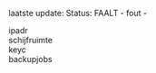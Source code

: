 laatste update: 
Status: FAALT - fout - 
<div class="service R">ipadr</div><div class="service R">schijfruimte</div><div class="service R">keyc</div><div class="service R">backupjobs</div>